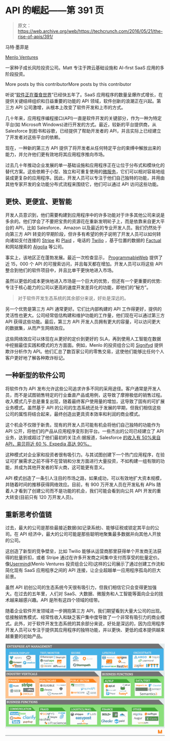 # API 的崛起——第 391 页

> 原文：<https://web.archive.org/web/https://techcrunch.com/2016/05/21/the-rise-of-apis/391/>

马特·墨菲是

[Menlo Ventures](https://web.archive.org/web/20200803204423/https://www.menlovc.com/)

一家种子成长风险投资公司。Matt 专注于跨云基础设施和 AI-first SaaS 应用的多阶段投资。

More posts by this contributorMore posts by this contributor

听说“[软件正在蚕食世界](https://web.archive.org/web/20200803204423/http://www.wsj.com/articles/SB10001424053111903480904576512250915629460)”已经快五年了。SaaS 应用程序的数量呈爆炸式增长，在提供关键结缔组织和日益重要的功能的 API 领域，软件创新的浪潮正在兴起。第三方 API 公司激增，从根本上改变了软件开发和上市的方式。

几十年来，应用程序编程接口(API)一直是软件开发的关键部分，作为一种为特定平台(如 Microsoft Windows)进行开发的方式。最近，较新的平台提供商，从 Salesforce 到脸书和谷歌，已经提供了帮助开发者的 API，并且实际上已经建立了开发者对这些平台的依赖。

现在，一种新的第三方 API 提供了将开发者从任何特定平台的束缚中解放出来的能力，并允许他们更有效地将其应用程序推向市场。

过去几十年推动企业发展的单一基础设施和应用程序正在让位于分布式和模块化的替代方案。这些依赖于小型、独立和可重复使用的[微服务](https://web.archive.org/web/20200803204423/https://opensource.com/resources/what-are-microservices)，它们可以相对容易地组装成更复杂的应用程序。因此，开发人员可以专注于他们自己独特的功能，并用由其他专家开发的全功能分布式流程来围绕它，他们可以通过 API 访问这些功能。

## 更快、更便宜、更智能

开发人员意识到，他们需要构建到应用程序中的许多功能对于许多其他公司来说是多余的。他们学会了不要把宝贵的资源花在重新发明轮子上，而是依靠来自更大平台的 API，比如 Salesforce、Amazon 以及最近的专业开发人员。我们仍然处于向第三方 API 转变的早期阶段，但许多有希望的例子说明了开发人员可以如何转向诸如支付连接的 [Stripe](https://web.archive.org/web/20200803204423/https://www.crunchbase.com/organization/stripe) 和 [Plaid](https://web.archive.org/web/20200803204423/https://www.crunchbase.com/organization/plaid) ，电话的 [Twilio](https://web.archive.org/web/20200803204423/https://www.crunchbase.com/organization/twilio) ，基于位置的数据的 [Factual](https://web.archive.org/web/20200803204423/https://www.crunchbase.com/organization/factual) 和网站搜索的 [Algolia](https://web.archive.org/web/20200803204423/https://www.crunchbase.com/organization/algolia) 等公司。

事实上，该地区正在蓬勃发展。最近一次检查显示， [ProgrammableWeb](https://web.archive.org/web/20200803204423/http://www.programmableweb.com/about) 提供了近 15，000 个 API 的可搜索访问，并且每天都在增加。开发人员可以将这些 API 整合到他们的软件项目中，并且比单干更快地进入市场。

虽然以更低的成本更快地进入市场是一个巨大的优势，但还有一个更重要的优势:专注于核心能力的公司以更高的速度开发差异化的功能，即他们的“秘方”。

> 对于软件开发生态系统的其余部分来说，好处是深远的。

另一个优势是第三方 API 通常更好。它们比内部构建的 API 工作得更好，提供的灵活性也更大。公司经常低估构建和维护功能的工作量，他们现在可以通过第三方 API 获得这些功能。最后，第三方 API 开发人员拥有更大的容量，可以访问更大的数据集，从而产生网络效应。

这些网络效应可以体现在从更好的定价到更好的 SLA，再到使用人工智能在数据中挖掘最佳实践和模式的方方面面。例如，Menlo 的投资组合公司 [Signifyd](https://web.archive.org/web/20200803204423/https://www.crunchbase.com/organization/signifyd) 提供欺诈分析作为 API。他们汇总了数百家公司的零售交易，这使他们能够比任何个人客户更好地了解各种欺诈标记。

## 一种新型的软件公司

将软件作为 API 发布允许这些公司追求许多不同的采用途径。客户通常是开发人员，而不是试图销售特定的行业垂直产品或用例，这导致了摩擦极低的销售过程。收入模式几乎总是重复出现，随着最终客户使用量的增加，这导致了固有的可扩展业务模式。虽然基于 API 的公司的生态系统还处于发展的早期，但我们相信这些公司的属性将结合起来，最终创造出更具资本效率和利润的商业模式。

这个机会不仅限于新贵。现有的开发人员可能有机会将他们自己独特的功能作为 API 公开，将他们的产品从应用程序变形到平台。一些杰出的公司已经建立了 API 业务，达到或超过了他们最初的关注点:据报道，Salesforce [的收入有 50%来自 API，易贝将近 60 %, Expedia 高达 90%。](https://web.archive.org/web/20200803204423/https://hbr.org/2015/01/the-strategic-value-of-apis)

这种模式对企业家和投资者很有吸引力。与其试图创建下一个热门应用程序，在验证可扩展需求之前不得不在营销和分发方面进行大量投资，不如构建一组有限的功能，并成为其他开发者的军火商，这可能更有意义。

API 模式创造了一条引人注目的市场之路，如果成功，可以有效地扩大资本规模，并随着时间的推移获得网络效应。目前，有 900 万开发人员在开发私有 APIs 随着人才看到了创建公司而不是功能的机会，我们可能会看到向公共 API 开发的重大转变(目前只有 120 万开发人员)。

## 重新思考价值链

过去，最大的公司是那些最接近数据(如记录系统)、能够征税或锁定其平台的公司。在 API 经济中，最大的公司可能是那些聪明地聚集最多数据并向其他人开放的公司。

这创造了新型的竞争壁垒，比如 Twilio 能够从运营商那里获得单个开发商无法获得的批量折扣，或者 Stripe 通过在许多开发商之间集中支付而享受的批量定价。像[Usermind](https://web.archive.org/web/20200803204423/https://www.crunchbase.com/organization/usermind-inc)(Menlo Ventures 投资组合公司)这样的公司展示了通过创建工作流和简化现有 SaaS 应用程序之间的 API 连接，让企业超越单一应用程序孤岛的巨大前景。

虽然 API 初创公司的生态系统今天很有吸引力，但我们相信它只会变得更加强大。在过去的五年里，人们对 SaaS、大数据、微服务和人工智能等面向企业的技术越来越感兴趣。API 是所有这四个领域的纽带。

随着企业软件开发领域进一步拥抱第三方 API，我们期望看到大量大公司的出现。低接触销售模式、经常性收入和缺乏客户集中度导致了一个非常有吸引力的商业模式。此外，对于软件开发生态系统的其余部分来说，好处是深远的，因为应用程序开发人员可以专注于提供其应用程序的独特功能，并以更快、更低的成本提供越来越重要的初始产品。

[![MenloAPI](img/ee649878c48e746ae05ac8e428db81ef.png)](https://web.archive.org/web/20200803204423/https://beta.techcrunch.com/wp-content/uploads/2016/05/menloapi.jpg)